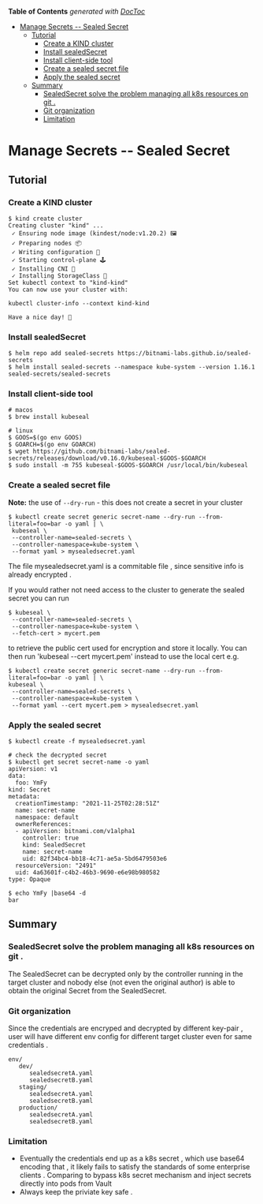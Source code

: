 <!-- START doctoc generated TOC please keep comment here to allow auto update -->
<!-- DON'T EDIT THIS SECTION, INSTEAD RE-RUN doctoc TO UPDATE -->
**Table of Contents**  *generated with [DocToc](https://github.com/thlorenz/doctoc)*

- [Manage Secrets -- Sealed Secret](#manage-secrets----sealed-secret)
  - [Tutorial](#tutorial)
    - [Create a KIND cluster](#create-a-kind-cluster)
    - [Install sealedSecret](#install-sealedsecret)
    - [Install client-side tool](#install-client-side-tool)
    - [Create a sealed secret file](#create-a-sealed-secret-file)
    - [Apply the sealed secret](#apply-the-sealed-secret)
  - [Summary](#summary)
    - [SealedSecret solve the problem managing all k8s resources on git .](#sealedsecret-solve-the-problem-managing-all-k8s-resources-on-git-)
    - [Git organization](#git-organization)
    - [Limitation](#limitation)

<!-- END doctoc generated TOC please keep comment here to allow auto update -->

# Manage Secrets -- Sealed Secret

## Tutorial
### Create a KIND cluster

```console
$ kind create cluster
Creating cluster "kind" ...
 ✓ Ensuring node image (kindest/node:v1.20.2) 🖼
 ✓ Preparing nodes 📦
 ✓ Writing configuration 📜
 ✓ Starting control-plane 🕹️
 ✓ Installing CNI 🔌
 ✓ Installing StorageClass 💾
Set kubectl context to "kind-kind"
You can now use your cluster with:

kubectl cluster-info --context kind-kind

Have a nice day! 👋
```


### Install sealedSecret 

```console
$ helm repo add sealed-secrets https://bitnami-labs.github.io/sealed-secrets
$ helm install sealed-secrets --namespace kube-system --version 1.16.1 sealed-secrets/sealed-secrets
```

### Install client-side tool 

```
# macos
$ brew install kubeseal

# linux
$ GOOS=$(go env GOOS)
$ GOARCH=$(go env GOARCH)
$ wget https://github.com/bitnami-labs/sealed-secrets/releases/download/v0.16.0/kubeseal-$GOOS-$GOARCH
$ sudo install -m 755 kubeseal-$GOOS-$GOARCH /usr/local/bin/kubeseal
```

### Create a sealed secret file

**Note:** the use of `--dry-run` - this does not create a secret in your cluster

```console
$ kubectl create secret generic secret-name --dry-run --from-literal=foo=bar -o yaml | \
 kubeseal \
 --controller-name=sealed-secrets \
 --controller-namespace=kube-system \
 --format yaml > mysealedsecret.yaml
```

The file mysealedsecret.yaml is a commitable file , since sensitive info is already encrypted .

If you would rather not need access to the cluster to generate the sealed secret you can run

```console
$ kubeseal \
 --controller-name=sealed-secrets \
 --controller-namespace=kube-system \
 --fetch-cert > mycert.pem
```

to retrieve the public cert used for encryption and store it locally. You can then run 'kubeseal --cert mycert.pem' instead to use the local cert e.g.


```console
$ kubectl create secret generic secret-name --dry-run --from-literal=foo=bar -o yaml | \
kubeseal \
 --controller-name=sealed-secrets \
 --controller-namespace=kube-system \
 --format yaml --cert mycert.pem > mysealedsecret.yaml
```

### Apply the sealed secret

```console
$ kubectl create -f mysealedsecret.yaml

# check the decrypted secret 
$ kubectl get secret secret-name -o yaml
apiVersion: v1
data:
  foo: YmFy
kind: Secret
metadata:
  creationTimestamp: "2021-11-25T02:28:51Z"
  name: secret-name
  namespace: default
  ownerReferences:
  - apiVersion: bitnami.com/v1alpha1
    controller: true
    kind: SealedSecret
    name: secret-name
    uid: 82f34bc4-bb18-4c71-ae5a-5bd6479503e6
  resourceVersion: "2491"
  uid: 4a63601f-c4b2-46b3-9690-e6e98b980582
type: Opaque

$ echo YmFy |base64 -d
bar
```

## Summary

### SealedSecret solve the problem managing all k8s resources on git . 
The SealedSecret can be decrypted only by the controller running in the target cluster and nobody else (not even the original author) is able to obtain the original Secret from the SealedSecret. 

### Git organization

Since the credentials are encryped and decrypted by different key-pair , user will have different env config for different target cluster even for same credentials .

```console
env/
   dev/
      sealedsecretA.yaml
      sealedsecretB.yaml      
   staging/
      sealedsecretA.yaml
      sealedsecretB.yaml      
   production/
      sealedsecretA.yaml
      sealedsecretB.yaml      
```

### Limitation

- Eventually the credentials end up as a k8s secret , which use base64 encoding that , it likely fails to satisfy the standards of some enterprise clients . Comparing to bypass k8s secret mechanism and inject secrets directly into pods from Vault
- Always keep the priviate key safe .